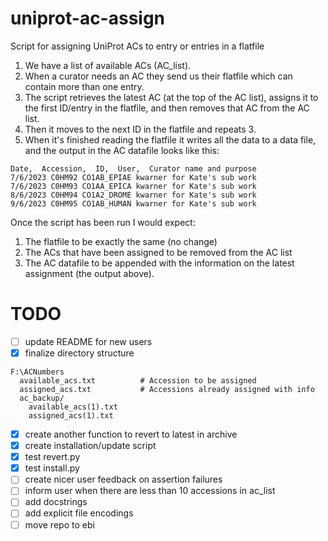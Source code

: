 # uniprot-ac-assign

Script for assigning UniProt ACs to entry or entries in a flatfile

1. We have a list of available ACs (AC_list).
2. When a curator needs an AC they send us their flatfile which can contain more than one entry.
3. The script retrieves the latest AC (at the top of the AC list), assigns it to the first ID/entry in the flatfile, and then removes that AC from the AC list.
4. Then it moves to the next ID in the flatfile and repeats 3.
5. When it's finished reading the flatfile it writes all the data to a data file, and the output in the AC datafile looks like this:

```
Date,  Accession,  ID,  User,  Curator name and purpose
7/6/2023 C0HM92 CO1AB_EPIAE kwarner for Kate's sub work
7/6/2023 C0HM93 CO1AA_EPICA kwarner for Kate's sub work
8/6/2023 C0HM94 CO1A2_DROME kwarner for Kate's sub work
9/6/2023 C0HM95 CO1AB_HUMAN kwarner for Kate's sub work
```

Once the script has been run I would expect:

1. The flatfile to be exactly the same (no change)
2. The ACs that have been assigned to be removed from the AC list
3. The AC datafile to be appended with the information on the latest assignment (the output above).

# TODO

- [ ] update README for new users
- [x] finalize directory structure

```
F:\ACNumbers
  available_acs.txt          # Accession to be assigned
  assigned_acs.txt           # Accessions already assigned with info
  ac_backup/
    available_acs(1).txt
    assigned_acs(1).txt
```

- [x] create another function to revert to latest in archive
- [x] create installation/update script
- [x] test revert.py
- [x] test install.py
- [ ] create nicer user feedback on assertion failures
- [ ] inform user when there are less than 10 accessions in ac_list
- [ ] add docstrings
- [ ] add explicit file encodings
- [ ] move repo to ebi
